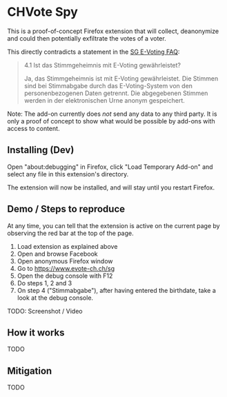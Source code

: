 # CHVote Spy

This is a proof-of-concept Firefox extension that will collect, deanonymize and
could then potentially exfiltrate the votes of a voter.

This directly contradicts a statement in the
[SG E-Voting FAQ](https://doc.evote-ch.ch/sg/faq/de/):

> 4.1 Ist das Stimmgeheimnis mit E-Voting gewährleistet? 
>
> Ja, das Stimmgeheimnis ist mit E-Voting gewährleistet. Die Stimmen sind bei 
> Stimmabgabe durch das E-Voting-System von den personenbezogenen Daten getrennt. 
> Die abgegebenen Stimmen werden in der elektronischen Urne anonym gespeichert. 

Note: The add-on currently does *not* send any data to any third party.
It is only a proof of concept to show what would be possible by add-ons
with access to content.

## Installing (Dev)

Open "about:debugging" in Firefox, click "Load Temporary Add-on" and select any
file in this extension's directory.

The extension will now be installed, and will stay until you restart Firefox.

## Demo / Steps to reproduce

At any time, you can tell that the extension is active on the current page by
observing the red bar at the top of the page.

1. Load extension as explained above
2. Open and browse Facebook
3. Open anonymous Firefox window
4. Go to https://www.evote-ch.ch/sg
5. Open the debug console with F12
6. Do steps 1, 2 and 3
7. On step 4 ("Stimmabgabe"), after having entered the birthdate, take a look at the debug console.

TODO: Screenshot / Video

## How it works

TODO

## Mitigation

TODO
